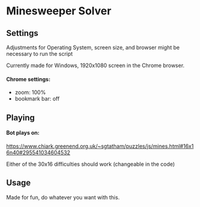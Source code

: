 # Minesweeper Solver

## Settings
Adjustments for Operating System, screen size, and browser might be necessary to run the script

Currently made for Windows, 1920x1080 screen in the Chrome browser.

#### Chrome settings:
  * zoom: 100%
  * bookmark bar: off

## Playing

#### Bot plays on:
https://www.chiark.greenend.org.uk/~sgtatham/puzzles/js/mines.html#16x16n40#295541034604532

Either of the 30x16 difficulties should work (changeable in the code)

## Usage

Made for fun, do whatever you want with this.

